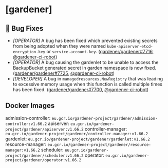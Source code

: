 # [gardener]
## 🐛 Bug Fixes
* *[OPERATOR]* A bug has been fixed which prevented existing secrets from being adopted when they were named `kube-apiserver-etcd-encryption-key` or `service-account-key`. ([gardener/gardener#7716](https://github.com/gardener/gardener/pull/7716), [@gardener-ci-robot](https://github.com/gardener-ci-robot))
* *[OPERATOR]* A bug causing the gardenlet to be unable to access the BackupBucket generated secret in garden namespace is now fixed. ([gardener/gardener#7725](https://github.com/gardener/gardener/pull/7725), [@gardener-ci-robot](https://github.com/gardener-ci-robot))
* *[DEVELOPER]* A bug in `managedresources.NewRegistry` that was leading to excessive memory usage when this function is called multiple times has been fixed. ([gardener/gardener#7700](https://github.com/gardener/gardener/pull/7700), [@gardener-ci-robot](https://github.com/gardener-ci-robot))
## Docker Images
admission-controller: `eu.gcr.io/gardener-project/gardener/admission-controller:v1.66.2`
apiserver: `eu.gcr.io/gardener-project/gardener/apiserver:v1.66.2`
controller-manager: `eu.gcr.io/gardener-project/gardener/controller-manager:v1.66.2`
gardenlet: `eu.gcr.io/gardener-project/gardener/gardenlet:v1.66.2`
resource-manager: `eu.gcr.io/gardener-project/gardener/resource-manager:v1.66.2`
scheduler: `eu.gcr.io/gardener-project/gardener/scheduler:v1.66.2`
operator: `eu.gcr.io/gardener-project/gardener/operator:v1.66.2`
